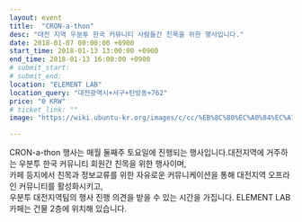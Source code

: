 ```yaml
---
layout: event
title:  "CRON-a-thon"
desc: "대전 지역 우분투 한국 커뮤니티 사람들간 친목을 위한 행사입니다."
date: 2018-01-07 00:00:00 +0900
start_time: 2018-01-13 13:00:00 +0900
end_time: 2018-01-13 16:00:00 +0900
# submit_start:
# submit_end:
location: "ELEMENT LAB"
location_query: "대전광역시+서구+탄방동+762"
price: "0 KRW"
# ticket_link: ""
image: "https://wiki.ubuntu-kr.org/images/c/cc/%EB%8C%80%EC%A0%84%EC%A7%80%EC%97%AD%EC%9A%B0%EB%B6%84%ED%88%AC%EB%AA%A8%EC%9E%84%EB%A1%9C%EA%B3%A0.png"

---
```


CRON-a-thon 행사는 매월 둘째주 토요일에 진행되는 행사입니다.대전지역에 거주하는 우분투 한국 커뮤니티 회원간 친목을 위한 행사이며,  
카페 등지에서 친목과 정보교류를 위한 자유로운 커뮤니케이션을 통해 대전지역 오프라인 커뮤니티를 활성화시키고,  
우분투 대전지역팀의 행사 진행 의견을 받을 수 있는 시간을 가집니다.
ELEMENT LAB 카페는 건물 2층에 위치해 있습니다.
